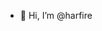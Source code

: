 - 👋 Hi, I’m @harfire

<!---
harfire/harfire is a ✨ special ✨ repository because its `README.md` (this file) appears on your GitHub profile.
You can click the Preview link to take a look at your changes.
--->
